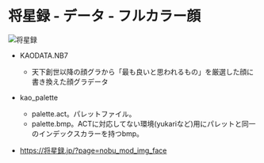 # 将星録 - データ - フルカラー顔

![将星録](https://img.shields.io/badge/将星録-with_PK-6479ff.svg)

- KAODATA.NB7
  - 天下創世以降の顔グラから「最も良いと思われるもの」を厳選した顔に書き換えた顔グラデータ

- kao_palette 
  - palette.act。パレットファイル。
  - palette.bmp。ACTに対応してない環境(yukariなど)用にパレットと同一のインデックスカラーを持つbmp。
  
- https://将星録.jp/?page=nobu_mod_img_face